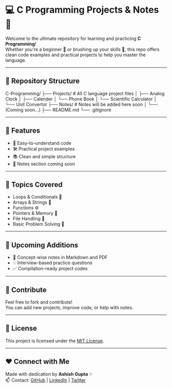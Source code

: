 # 💻 C Programming Projects & Notes 📘

Welcome to the ultimate repository for learning and practicing **C Programming**!  
Whether you're a beginner 👶 or brushing up your skills 💪, this repo offers clean code examples and practical projects to help you master the language.

---

## 📂 Repository Structure

C-Programming/
├── Projects/ # All C language project files
│ ├── Analog Clock
│ ├── Calender
│ └── Phone Book
│ └── Scientific Calculator
│ └── Unit Convertor
├── Notes/ # Notes will be added here soon
│ └── (Coming soon...)
├── README.md
└── .gitignore


---

## 🔧 Features

- 🧠 Easy-to-understand code
- 🛠️ Practical project examples
- 📚 Clean and simple structure
- 📝 Notes section coming soon

---

## 📌 Topics Covered

- Loops & Conditionals 🔁
- Arrays & Strings 🧵
- Functions ⚙️
- Pointers & Memory 🧠
- File Handling 📁
- Basic Problem Solving 🧮

---

## 🚀 Upcoming Additions

- 📓 Concept-wise notes in Markdown and PDF
- 💡 Interview-based practice questions
- ✅ Compilation-ready project codes

---

## 🤝 Contribute

Feel free to fork and contribute!  
You can add new projects, improve code, or help with notes.

---

## 📜 License

This project is licensed under the [MIT License](LICENSE).

---

## ❤️ Connect with Me

Made with dedication by **Ashish Gupta** ✨  
📫 Contact: [GitHub]([https://github.com/your-username](https://github.com/ashishgupta251)) | [LinkedIn](in/ashishgupta251) | [Twitter](@agashish2517)


